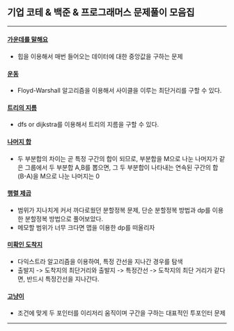 ## 기업 코테 & 백준 & 프로그래머스 문제풀이 모음집

--- 

#### [가운데를 말해요](https://www.acmicpc.net/problem/1655)
- 힙을 이용해서 매번 들어오는 데이터에 대한 중앙값을 구하는 문제


#### [운동](https://www.acmicpc.net/problem/1956)
- Floyd-Warshall 알고리즘을 이용해서 사이클을 이루는 최단거리를 구할 수 있다.


#### [트리의 지름](https://www.acmicpc.net/problem/1167)
- dfs or dijkstra를 이용해서 트리의 지름을 구할 수 있다.


#### [나머지 합](https://www.acmicpc.net/problem/10986)
- 두 부분합의 차이는 곧 특정 구간의 합이 되므로, 부분합을 M으로 나눈 나머지가 같은 그룹에서 두 부분합 A,B를 뽑으면, 그 두 부분합이 나타내는 연속된 구간의 합(B-A)을 M으로 나눈 나머지는 0


#### [행렬 제곱](https://www.acmicpc.net/problem/10830)
- 범위가 지나치게 커서 까다로웠던 분할정복 문제, 단순 분할정복 방법과 dp를 이용한 분할정복 방법으로 풀어보았다.
- 메모할 범위가 너무 크다면 맵을 이용한 dp를 떠올리자


#### [미확인 도착지](https://www.acmicpc.net/problem/9370)
- 다익스트라 알고리즘을 이용하여, 특정 간선을 지나간 경우를 탐색
- 출발지 -> 도착지의 최단거리와 출발지 -> 특정간선 -> 도착지의 최단 거리가 같다면, 반드시 특정간선을 지나간다.

#### [고냥이](https://www.acmicpc.net/problem/16472)
- 조건에 맞게 두 포인터를 이리저리 움직이며 구간을 구하는 대표적인 투포인터 문제

---

